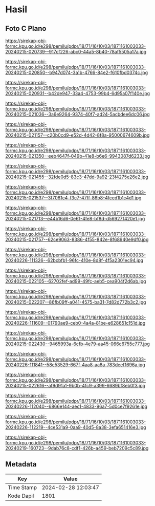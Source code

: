 # Hasil

## Foto C Plano

https://sirekap-obj-formc.kpu.go.id/e298/pemilu/pdpr/18/71/16/10/03/1871161003033-20240215-020739--917cf226-abc0-44a5-8b40-78af5505a17a.jpg

https://sirekap-obj-formc.kpu.go.id/e298/pemilu/pdpr/18/71/16/10/03/1871161003033-20240215-020850--b947d074-3a1b-4766-84e2-f610fbd0374c.jpg

https://sirekap-obj-formc.kpu.go.id/e298/pemilu/pdpr/18/71/16/10/03/1871161003033-20240215-020931--b42de947-33a4-4753-99b4-6d95a07f140e.jpg

https://sirekap-obj-formc.kpu.go.id/e298/pemilu/pdpr/18/71/16/10/03/1871161003033-20240215-021036--3a6e9264-9374-40f7-ad24-5acbdee6dc06.jpg

https://sirekap-obj-formc.kpu.go.id/e298/pemilu/pdpr/18/71/16/10/03/1871161003033-20240215-021157--c20b0cd9-e52d-4d42-8f8a-95000674609b.jpg

https://sirekap-obj-formc.kpu.go.id/e298/pemilu/pdpr/18/71/16/10/03/1871161003033-20240215-021350--eeb4647f-049b-41e8-b6e6-9943087d6233.jpg

https://sirekap-obj-formc.kpu.go.id/e298/pemilu/pdpr/18/71/16/10/03/1871161003033-20240215-021455--32fde0d5-83c3-47dd-9a92-23f4275e26e2.jpg

https://sirekap-obj-formc.kpu.go.id/e298/pemilu/pdpr/18/71/16/10/03/1871161003033-20240215-021537--3f7061c4-f3c7-47ff-86b8-4fced1b1c4d1.jpg

https://sirekap-obj-formc.kpu.go.id/e298/pemilu/pdpr/18/71/16/10/03/1871161003033-20240215-021713--e44b16d6-0e61-4fe8-bf8d-d569271420e1.jpg

https://sirekap-obj-formc.kpu.go.id/e298/pemilu/pdpr/18/71/16/10/03/1871161003033-20240215-021757--62ce9063-8386-4f55-842e-8f68940e9df0.jpg

https://sirekap-obj-formc.kpu.go.id/e298/pemilu/pdpr/18/71/16/10/03/1871161003033-20240226-111326--62bcbfb1-96fc-410e-8d8f-4f5a2301ec94.jpg

https://sirekap-obj-formc.kpu.go.id/e298/pemilu/pdpr/18/71/16/10/03/1871161003033-20240215-022105--62702fef-ad99-49fc-aeb5-cea904f2d6ab.jpg

https://sirekap-obj-formc.kpu.go.id/e298/pemilu/pdpr/18/71/16/10/03/1871161003033-20240215-022207--86fb09ff-a041-4575-ba31-7d82d772b3c2.jpg

https://sirekap-obj-formc.kpu.go.id/e298/pemilu/pdpr/18/71/16/10/03/1871161003033-20240226-111609--01790ae9-ceb0-4a4a-81be-e628651c151d.jpg

https://sirekap-obj-formc.kpu.go.id/e298/pemilu/pdpr/18/71/16/10/03/1871161003033-20240215-022430--9465993a-6cfb-4e79-aa45-066c6755c777.jpg

https://sirekap-obj-formc.kpu.go.id/e298/pemilu/pdpr/18/71/16/10/03/1871161003033-20240226-111841--58e53529-667f-4aa8-aa8a-783deef1696a.jpg

https://sirekap-obj-formc.kpu.go.id/e298/pemilu/pdpr/18/71/16/10/03/1871161003033-20240215-022616--af9d91a1-9b0b-4fc9-a399-6689bf8eb0f3.jpg

https://sirekap-obj-formc.kpu.go.id/e298/pemilu/pdpr/18/71/16/10/03/1871161003033-20240226-112040--6866e144-aec1-4833-96a7-5d0ce7f9261e.jpg

https://sirekap-obj-formc.kpu.go.id/e298/pemilu/pdpr/18/71/16/10/03/1871161003033-20240226-112219--4ce531a9-0aa9-40d5-8a38-3efa651416e3.jpg

https://sirekap-obj-formc.kpu.go.id/e298/pemilu/pdpr/18/71/16/10/03/1871161003033-20240219-160723--9dab76c8-cdf1-426b-a459-beb7209c5c89.jpg


## Metadata

| Key        | Value               |
| ---------- | ------------------- |
| Time Stamp | 2024-02-28 12:03:47 |
| Kode Dapil | 1801                |



